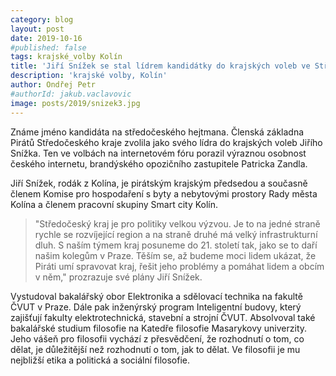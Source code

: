 ```yaml
---
category: blog
layout: post
date: 2019-10-16
#published: false
tags: krajské_volby Kolín
title: 'Jiří Snížek se stal lídrem kandidátky do krajských voleb ve Středočeském kraji'
description: 'krajské volby, Kolín'
author: Ondřej Petr
#authorId: jakub.vaclavovic
image: posts/2019/snizek3.jpg
---
```


Známe jméno kandidáta na středočeského hejtmana. Členská základna Pirátů Středočeského kraje zvolila jako svého lídra do krajských voleb Jiřího Snížka. Ten ve volbách na internetovém fóru porazil výraznou osobnost českého internetu, brandýského opozičního zastupitele Patricka Zandla.  

Jiří Snížek, rodák z Kolína, je pirátským krajským předsedou a současně členem Komise pro hospodaření s byty a nebytovými prostory Rady města Kolína a členem pracovní skupiny Smart city Kolín. 

> "Středočeský kraj je pro politiky velkou výzvou. Je to na jedné straně rychle se rozvíjející region a na straně druhé má velký infrastrukturní dluh. S naším týmem kraj posuneme do 21. století tak, jako se to daří našim kolegům v Praze. Těším se, až budeme moci lidem ukázat, že Piráti umí spravovat kraj, řešit jeho problémy a pomáhat lidem a obcím v něm," prozrazuje své plány Jiří Snížek.

Vystudoval bakalářský obor Elektronika a sdělovací technika na fakultě ČVUT v Praze. Dále pak inženýrský program Inteligentní budovy, který zajišťují fakulty elektrotechnická, stavební a strojní ČVUT. Absolvoval také bakalářské studium filosofie na Katedře filosofie Masarykovy univerzity. Jeho vášeň pro filosofii vychází z přesvědčení, že rozhodnutí o tom, co dělat, je důležitější než rozhodnutí o tom, jak to dělat. Ve filosofii je mu nejbližší etika a politická a sociální filosofie.



